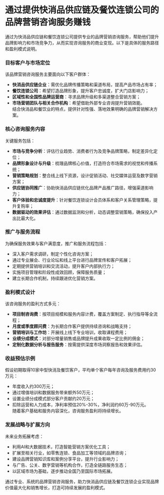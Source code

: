 # 通过提供快消品供应链及餐饮连锁公司的品牌营销咨询服务赚钱

通过为快消品供应链和餐饮连锁公司提供专业的品牌营销咨询服务，帮助他们提升品牌影响力和市场竞争力，从而实现咨询服务的商业变现。以下是具体的服务路径和盈利模式说明。

### 目标客户与市场定位  
该品牌营销咨询服务主要面向以下客户群体：  
* **快消品供应链企业**：需优化品牌传播策略和渠道布局，提高产品市场占有率；  
* **餐饮连锁公司**：希望打造品牌形象，提升客户忠诚度，扩大门店影响力；  
* **区域性和全国性品牌运营商**：寻求品牌升级和多渠道整合营销方案；  
* **市场营销团队与相关合作机构**：希望借助外部专业咨询提升营销效能。  
结合快消品和餐饮业的特点，提供针对性强、落地效果明确的品牌营销解决方案。

### 核心咨询服务内容  
关键服务包括：  
* **市场与竞争分析**：评估行业趋势、消费者行为及竞争品牌策略，制定差异化定位；  
* **品牌形象设计与升级**：梳理品牌核心价值，打造符合市场需求的视觉和传播系统；  
* **营销策略规划**：整合线上线下资源，设计促销活动、社交媒体运营及数字营销方案；  
* **供应链协同推广**：协助快消品供应链优化品牌产品推广路径，增强渠道影响力；  
* **客户体验和忠诚度提升**：针对餐饮连锁设计会员体系和客户关系管理策略，提升复购率；  
* **数据驱动的效果评估**：通过数据监测和分析，动态调整营销策略，确保投入产出比最大化。  

### 推广与服务流程  
为确保服务效果与客户满意度，推广和服务流程包括：  
* 深入客户需求调研，制定个性化咨询方案；  
* 通过专业展会、行业论坛和线上平台进行品牌宣传和客户拓展；  
* 定期提供营销培训和交流活动，提升客户内部执行力；  
* 实施项目管理和阶段性成效回顾，保障服务质量；  
* 建立长期合作机制，持续跟进优化营销方案。  

### 盈利模式设计  
该咨询服务的盈利方式多元：  
* **项目制咨询费**：按项目规模和服务内容计费，覆盖方案制定、执行指导等全流程；  
* **月度或季度顾问费**：为长期合作客户提供持续咨询和战略支持；  
* **营销培训与工作坊**：开展线上线下专业培训，收取课程费用；  
* **业绩分成模式**：对部分增量销售或品牌提升成果收取一定比例的佣金；  
* **定制化数据分析与报告服务**：按需提供深度市场洞察报告和效果评估。  

### 收益预估示例  
假设初期取得10家中型快消及餐饮客户，平均单个客户每年咨询及服务费用约30万元：  
* 年度收入约300万元；  
* 通过增值培训和数据服务带来额外50万元；  
* 设置业绩分成模式部分客户贡献约20万元；  
* 扣除运营和人力成本，净利率预估20%-30%，净利润约60万-90万元。  
随着客户基础和服务内容深化，咨询服务盈利将持续增长。  

### 发展战略与扩展方向  
未来业务拓展考虑：  
* 利用AI和大数据技术，打造智能营销方案优化工具；  
* 扩展至相关行业，如零售连锁、食品加工等领域的品牌咨询；  
* 建设品牌营销知识库和案例分享平台，提升行业影响力；  
* 与广告、公关、数字营销等机构合作，打造全链路服务生态；  
* 以区域市场为基础，逐步推动全国乃至国际市场拓展。  

通过专业、系统的品牌营销咨询服务，助力快消品供应链及餐饮连锁企业实现品牌价值最大化和销售增长，打造可持续发展的盈利模式。
